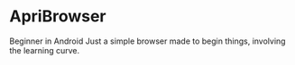# ApriBrowser
Beginner in Android
Just a simple browser made to begin things, involving the learning curve.
